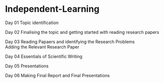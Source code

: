 # Independent-Learning

Day 01 
Topic identification

Day 02 
Finalising the topic and getting started with reading research papers

Day 03
Reading Papaers and identifying the Research Problems <br>
  Adding the Relevant Research Paper

Day 04 
 Essentials of Scientific
Writing

Day 05 
 Presentations
 
Day 06 
 Making Final Report and Final Presentations
 
